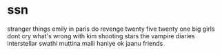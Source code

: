 # ssn
stranger things
emily in paris
do revenge
twenty five twenty one
big girls dont cry
what's wrong with kim
shooting stars
the vampire diaries
interstellar
swathi muttina malli haniye
ok jaanu
friends

